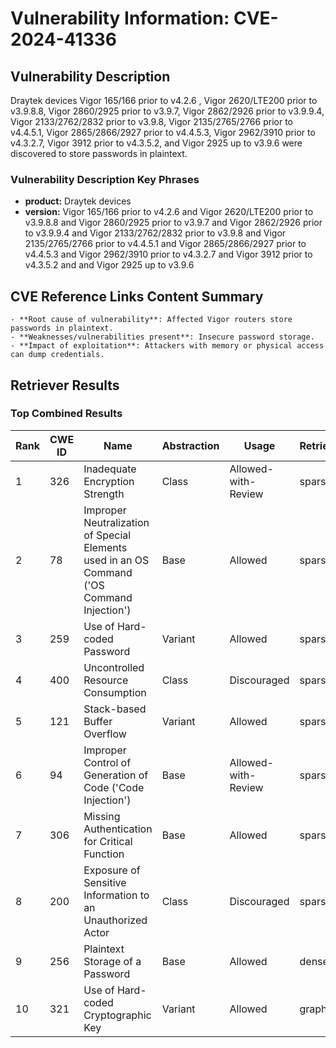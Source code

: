 # Vulnerability Information: CVE-2024-41336

## Vulnerability Description
Draytek devices Vigor 165/166 prior to v4.2.6 , Vigor 2620/LTE200 prior to v3.9.8.8, Vigor 2860/2925 prior to v3.9.7, Vigor 2862/2926 prior to v3.9.9.4, Vigor 2133/2762/2832 prior to v3.9.8, Vigor 2135/2765/2766 prior to v4.4.5.1, Vigor 2865/2866/2927 prior to v4.4.5.3, Vigor 2962/3910 prior to v4.3.2.7, Vigor 3912 prior to v4.3.5.2, and Vigor 2925 up to v3.9.6 were discovered to store passwords in plaintext.

### Vulnerability Description Key Phrases
- **product:** Draytek devices
- **version:** Vigor 165/166 prior to v4.2.6 and Vigor 2620/LTE200 prior to v3.9.8.8 and Vigor 2860/2925 prior to v3.9.7 and Vigor 2862/2926 prior to v3.9.9.4 and Vigor 2133/2762/2832 prior to v3.9.8 and Vigor 2135/2765/2766 prior to v4.4.5.1 and Vigor 2865/2866/2927 prior to v4.4.5.3 and Vigor 2962/3910 prior to v4.3.2.7 and Vigor 3912 prior to v4.3.5.2 and and Vigor 2925 up to v3.9.6

## CVE Reference Links Content Summary
```
- **Root cause of vulnerability**: Affected Vigor routers store passwords in plaintext.
- **Weaknesses/vulnerabilities present**: Insecure password storage.
- **Impact of exploitation**: Attackers with memory or physical access can dump credentials.
```

## Retriever Results

### Top Combined Results

| Rank | CWE ID | Name | Abstraction | Usage  | Retrievers | Individual Scores |
|------|--------|------|-------------|-------|------------|-------------------|
| 1 | 326 | Inadequate Encryption Strength | Class | Allowed-with-Review | sparse | 0.156 |
| 2 | 78 | Improper Neutralization of Special Elements used in an OS Command ('OS Command Injection') | Base | Allowed | sparse | 0.154 |
| 3 | 259 | Use of Hard-coded Password | Variant | Allowed | sparse | 0.147 |
| 4 | 400 | Uncontrolled Resource Consumption | Class | Discouraged | sparse | 0.144 |
| 5 | 121 | Stack-based Buffer Overflow | Variant | Allowed | sparse | 0.144 |
| 6 | 94 | Improper Control of Generation of Code ('Code Injection') | Base | Allowed-with-Review | sparse | 0.143 |
| 7 | 306 | Missing Authentication for Critical Function | Base | Allowed | sparse | 0.141 |
| 8 | 200 | Exposure of Sensitive Information to an Unauthorized Actor | Class | Discouraged | sparse | 0.133 |
| 9 | 256 | Plaintext Storage of a Password | Base | Allowed | dense | 0.512 |
| 10 | 321 | Use of Hard-coded Cryptographic Key | Variant | Allowed | graph | 0.002 |

